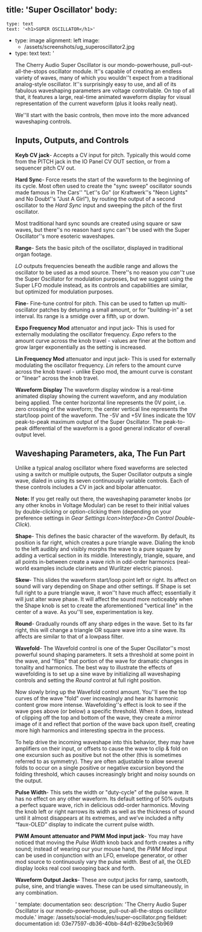 title: 'Super Oscillator'
body:
  -
    type: text
    text: '<h1>SUPER OSCILLATOR</h1>'
  -
    type: image
    alignment: left
    image:
      - /assets/screenshots/ug_superoscillator2.jpg
  -
    type: text
    text: '<p>The Cherry Audio Super Oscillator is our mondo-powerhouse, pull-out-all-the-stops oscillator module. It''s capable of creating an endless variety of waves, many of which you wouldn''t expect from a traditional analog-style oscillator. It''s surprisingly easy to use, and all of its fabulous waveshaping parameters are voltage controllable. On top of all that, it features a large, real-time animated waveform display for visual representation of the current waveform (plus it looks really neat).</p><p>We''ll start with the basic controls, then move into the more advanced waveshaping controls.</p><h2>Inputs, Outputs, and Controls</h2><p><strong>Keyb CV jack</strong>- Accepts a CV input for pitch. Typically this would come from the PITCH jack in the IO Panel CV OUT section, or from a sequencer pitch CV out.&nbsp;<br></p><p><strong>Hard Sync</strong>- Force resets the start of the waveform to the beginning of its cycle. Most often used to create the "sync sweep" oscillator sounds made famous in The Cars'' "Let''s Go" (or Kraftwerk''s "Neon Lights" and No Doubt''s "Just A Girl"), by routing the output of a second oscillator to the <em>Hard Sync</em>&nbsp;input and sweeping the pitch of the first oscillator.</p><p>Most traditional hard sync sounds are created using square or saw waves, but there''s no reason hard sync can''t be used with the Super Oscillator''s more esoteric waveshapes.</p><p><strong>Range</strong>- Sets the basic pitch of the oscillator, displayed in traditional organ footage.</p><p><em>LO</em>&nbsp;outputs frequencies beneath the audible range and allows the oscillator to be used as a mod source. There''s no reason you <em>can''t</em>&nbsp;use the Super Oscillator for modulation purposes, but we suggest using the Super LFO module instead, as its controls and capabilities are similar, but optimized for modulation purposes.</p><p><strong>Fine</strong>- Fine-tune control for pitch. This can be used to fatten up multi-oscillator patches by detuning a small amount, or for "building-in" a set interval. Its range is a smidge over a fifth, up or down.</p><p><strong>Expo Frequency Mod</strong>&nbsp;attenuator and input jack- This is used for externally modulating the oscillator frequency. <em>Expo</em>&nbsp;refers to the amount curve across the knob travel - values are finer at the bottom and grow larger exponentially as the setting is increased.</p><p><strong>Lin Frequency Mod</strong> attenuator and input jack- This is used for externally modulating the oscillator frequency. <em>Lin</em>&nbsp;refers to the amount curve across the knob travel - unlike Expo mod, the amount curve is constant or "linear" across the knob travel.</p><p><strong>Waveform Display</strong> The waveform display window is a real-time animated display showing the current waveform, and any modulation being applied. The center horizontal line represents the 0V point, i.e. zero crossing of the waveform; the center vertical line represents the start/loop point of the waveform. The -5V and +5V lines indicate the 10V peak-to-peak maximum output of the Super Oscillator. The peak-to-peak differential of the waveform is a good general indicator of overall output level.</p><h2>Waveshaping Parameters, aka, The Fun Part</h2><p>Unlike a typical analog oscillator where fixed waveforms are selected using a switch or multiple outputs, the Super Oscillator outputs a single wave, dialed in using its seven continuously variable controls. Each of these controls includes a CV in jack and bipolar attenuator.</p><p><strong>Note:</strong>&nbsp;If you get really out there, the waveshaping parameter knobs (or any other knobs in Voltage Modular) can be reset to their initial values by double-clicking or option-clicking them (depending on your preference settings in <em>Gear Settings Icon&gt;Interface&gt;On Control Double-Click</em>).</p><p><strong>Shape</strong>- This defines the basic character of the waveform. By default, its position is far right, which creates a pure triangle wave. Dialing the knob to the left audibly and visibly morphs the wave to a pure square by adding a vertical section in its middle. Interestingly, triangle, square, and all points in-between create a wave rich in odd-order harmonics (real-world examples include clarinets and Wurlitzer electric pianos).</p><p><strong>Skew</strong>- This slides the waveform start/loop point left or right. Its affect on sound will vary depending on Shape and other settings. If Shape is set full right to a pure triangle wave, it won''t have much affect; essentially it will just alter wave phase. It will affect the sound more noticeably when the Shape knob is set to create the aforementioned "vertical line" in the center of a wave. As you''ll see, experimentation is key.</p><p><strong>Round</strong>- Gradually rounds off any sharp edges in the wave. Set to its far right, this will change a triangle OR square wave into a sine wave. Its affects are similar to that of a lowpass filter.</p><p><strong>Wavefold</strong>- The Wavefold control is one of the Super Oscillator''s most powerful sound shaping parameters. It sets a threshold at some point in the wave, and "flips" that portion of the wave for dramatic changes in tonality and harmonics. The best way to illustrate the effects of wavefolding is to set up a sine wave by initializing all waveshaping controls and setting the <em>Round</em>&nbsp;control at full right position.</p><p>Now slowly bring up the Wavefold control amount. You''ll see the top curves of the wave "fold" over increasingly and hear its harmonic content grow more intense. Wavefolding''s effect is look to see if the wave goes above (or below) a specific threshold. When it does, instead of clipping off the top and bottom of the wave, they create a mirror image of it and reflect that portion of the wave back upon itself, creating more high harmonics and interesting spectra in the process.</p><p>To help drive the incoming waveshape into this behavior, they may have amplifiers on their input, or offsets to cause the wave to clip &amp; fold on one excursion such as positive but not the other (this is sometimes referred to as symmetry). They are often adjustable to allow several folds to occur on a single positive or negative excursion beyond the folding threshold, which causes increasingly bright and noisy sounds on the output.</p><p><strong>Pulse Width</strong>- This sets the width or "duty-cycle" of the pulse wave. It has no effect on any other waveform. Its default setting of 50% outputs a perfect square wave, rich in delicious odd-order harmonics. Moving the knob left or right narrows its width as well as the thickness of sound until it almost disappears at its extremes, and we’ve included a nifty “faux-OLED” display to indicate the current pulse width.</p><p><strong>PWM Amount attenuator and PWM Mod input jack</strong>- You may have noticed that moving the <em>Pulse Width</em>&nbsp;knob back and forth creates a nifty sound; instead of wearing our your mouse hand, the <em>PWM Mod</em>&nbsp;input can be used in conjunction with an LFO, envelope generator, or other mod source to continuously vary the pulse width. Best of all, the OLED display looks real cool swooping back and forth.</p><p><strong>Waveform Output Jacks</strong>- These are output jacks for ramp, sawtooth, pulse, sine, and triangle waves. These can be used simultaneously, in any combination.</p>'
template: documentation
seo:
  description: 'The Cherry Audio Super Oscillator is our mondo-powerhouse, pull-out-all-the-stops oscillator module.'
  image: /assets/social-modules/super-oscillator.png
fieldset: documentation
id: 03e77597-db36-40bb-84d1-829be3c5b969
